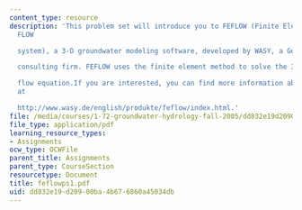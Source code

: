 ```yaml
---
content_type: resource
description: 'This problem set will introduce you to FEFLOW (Finite Element subsurface
  FLOW

  system), a 3-D groundwater modeling software, developed by WASY, a German

  consulting firm. FEFLOW uses the finite element method to solve the 3D groundwater

  flow equation.If you are interested, you can find more information about FEFLOW
  at

  http://www.wasy.de/english/produkte/feflow/index.html.'
file: /media/courses/1-72-groundwater-hydrology-fall-2005/dd832e19d20900ba4b676860a45034db_feflowps1.pdf
file_type: application/pdf
learning_resource_types:
- Assignments
ocw_type: OCWFile
parent_title: Assignments
parent_type: CourseSection
resourcetype: Document
title: feflowps1.pdf
uid: dd832e19-d209-00ba-4b67-6860a45034db
---
```


